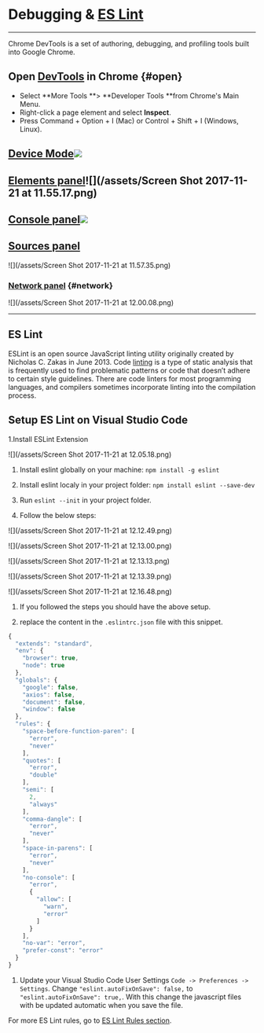 # Debugging & [ES Lint](https://eslint.org/)

---

Chrome DevTools is a set of authoring, debugging, and profiling tools built into Google Chrome.

## Open [DevTools](https://developers.google.com/web/tools/chrome-devtools/) in Chrome {#open}

* Select **More Tools **&gt; **Developer Tools **from Chrome's Main Menu.
* Right-click a page element and select **Inspect**.
* Press Command + Option + I \(Mac\) or Control + Shift + I \(Windows, Linux\).

## [Device Mode](https://developers.google.com/web/tools/chrome-devtools/device-mode/)![](https://developers.google.com/web/tools/chrome-devtools/device-mode/imgs/device-mode-initial-view.png)

## [Elements panel](https://developers.google.com/web/tools/chrome-devtools/css/)![](/assets/Screen Shot 2017-11-21 at 11.55.17.png)

## [Console panel](https://developers.google.com/web/tools/chrome-devtools/console/)![](https://developers.google.com/web/tools/chrome-devtools/console/images/console-panel.png)

## [Sources panel](https://developers.google.com/web/tools/chrome-devtools/javascript)

![](/assets/Screen Shot 2017-11-21 at 11.57.35.png)

### [Network panel](https://developers.google.com/web/tools/chrome-devtools/network-performance/) {#network}

![](/assets/Screen Shot 2017-11-21 at 12.00.08.png)

---

## ES Lint

ESLint is an open source JavaScript linting utility originally created by Nicholas C. Zakas in June 2013. Code [linting](http://en.wikipedia.org/wiki/Lint_%28software%29) is a type of static analysis that is frequently used to find problematic patterns or code that doesn’t adhere to certain style guidelines. There are code linters for most programming languages, and compilers sometimes incorporate linting into the compilation process.

## Setup ES Lint on Visual Studio Code

1.Install ESLint Extension

![](/assets/Screen Shot 2017-11-21 at 12.05.18.png)

1. Install eslint globally on your machine: `npm install -g eslint`

2. Install eslint localy in your project folder: `npm install eslint --save-dev`

3. Run `eslint --init` in your project folder.

4. Follow the below steps:

![](/assets/Screen Shot 2017-11-21 at 12.12.49.png)

![](/assets/Screen Shot 2017-11-21 at 12.13.00.png)

![](/assets/Screen Shot 2017-11-21 at 12.13.13.png)

![](/assets/Screen Shot 2017-11-21 at 12.13.39.png)

![](/assets/Screen Shot 2017-11-21 at 12.16.48.png)

1. If you followed the steps you should have the above setup.

2. replace the content in the `.eslintrc.json` file with this snippet.

```js
{
  "extends": "standard",
  "env": {
    "browser": true,
    "node": true
  },
  "globals": {
    "google": false,
    "axios": false,
    "document": false,
    "window": false
  },
  "rules": {
    "space-before-function-paren": [
      "error",
      "never"
    ],
    "quotes": [
      "error",
      "double"
    ],
    "semi": [
      2,
      "always"
    ],
    "comma-dangle": [
      "error",
      "never"
    ],
    "space-in-parens": [
      "error",
      "never"
    ],
    "no-console": [
      "error",
      {
        "allow": [
          "warn",
          "error"
        ]
      }
    ],
    "no-var": "error",
    "prefer-const": "error"
  }
}
```

1. Update your Visual Studio Code User Settings `Code -> Preferences -> Settings`. Change `"eslint.autoFixOnSave": false,` to `"eslint.autoFixOnSave": true,`. With this change the javascript files with be updated automatic when you save the file.

For more ES Lint rules, go to [ES Lint Rules section](https://eslint.org/docs/rules/).

